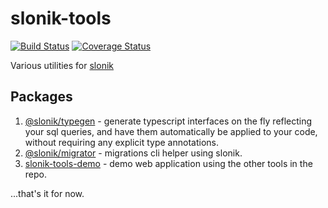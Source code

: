 # slonik-tools

[![Build Status](https://travis-ci.org/mmkal/slonik-tools.svg?branch=master)](https://travis-ci.org/mmkal/slonik-tools)
[![Coverage Status](https://coveralls.io/repos/github/mmkal/slonik-tools/badge.svg?branch=master)](https://coveralls.io/github/mmkal/slonik-tools?branch=master)

Various utilities for [slonik](https://npmjs.com/package/slonik)

## Packages

1. [@slonik/typegen](https://github.com/mmkal/slonik-tools/tree/master/packages/typegen) - generate typescript interfaces on the fly reflecting your sql queries, and have them automatically be applied to your code, without requiring any explicit type annotations.
2. [@slonik/migrator](https://github.com/mmkal/slonik-tools/tree/master/packages/migrator) - migrations cli helper using slonik.
2. [slonik-tools-demo](https://github.com/mmkal/slonik-tools/tree/master/packages/demo) - demo web application using the other tools in the repo.

...that's it for now.
